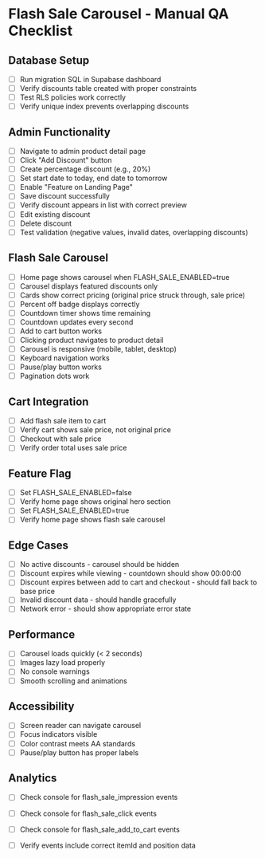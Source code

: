 # Flash Sale Carousel - Manual QA Checklist

## Database Setup
- [ ] Run migration SQL in Supabase dashboard
- [ ] Verify discounts table created with proper constraints
- [ ] Test RLS policies work correctly
- [ ] Verify unique index prevents overlapping discounts

## Admin Functionality
- [ ] Navigate to admin product detail page
- [ ] Click "Add Discount" button
- [ ] Create percentage discount (e.g., 20%)
- [ ] Set start date to today, end date to tomorrow
- [ ] Enable "Feature on Landing Page"
- [ ] Save discount successfully
- [ ] Verify discount appears in list with correct preview
- [ ] Edit existing discount
- [ ] Delete discount
- [ ] Test validation (negative values, invalid dates, overlapping discounts)

## Flash Sale Carousel
- [ ] Home page shows carousel when FLASH_SALE_ENABLED=true
- [ ] Carousel displays featured discounts only
- [ ] Cards show correct pricing (original price struck through, sale price)
- [ ] Percent off badge displays correctly
- [ ] Countdown timer shows time remaining
- [ ] Countdown updates every second
- [ ] Add to cart button works
- [ ] Clicking product navigates to product detail
- [ ] Carousel is responsive (mobile, tablet, desktop)
- [ ] Keyboard navigation works
- [ ] Pause/play button works
- [ ] Pagination dots work

## Cart Integration
- [ ] Add flash sale item to cart
- [ ] Verify cart shows sale price, not original price
- [ ] Checkout with sale price
- [ ] Verify order total uses sale price

## Feature Flag
- [ ] Set FLASH_SALE_ENABLED=false
- [ ] Verify home page shows original hero section
- [ ] Set FLASH_SALE_ENABLED=true
- [ ] Verify home page shows flash sale carousel

## Edge Cases
- [ ] No active discounts - carousel should be hidden
- [ ] Discount expires while viewing - countdown should show 00:00:00
- [ ] Discount expires between add to cart and checkout - should fall back to base price
- [ ] Invalid discount data - should handle gracefully
- [ ] Network error - should show appropriate error state

## Performance
- [ ] Carousel loads quickly (< 2 seconds)
- [ ] Images lazy load properly
- [ ] No console warnings
- [ ] Smooth scrolling and animations

## Accessibility
- [ ] Screen reader can navigate carousel
- [ ] Focus indicators visible
- [ ] Color contrast meets AA standards
- [ ] Pause/play button has proper labels

## Analytics
- [ ] Check console for flash_sale_impression events
- [ ] Check console for flash_sale_click events  
- [ ] Check console for flash_sale_add_to_cart events
- [ ] Verify events include correct itemId and position data











